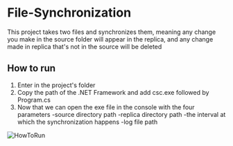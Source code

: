 # File-Synchronization

This project takes two files and synchronizes them, meaning any change you make in the source folder will appear in the replica, and any change made in replica that's not in the source will be deleted

## How to run

1. Enter in the project's folder
2. Copy the path of the .NET Framework and add csc.exe followed by Program.cs
3. Now that we can open the exe file in the console with the four parameters
   -source directory path
   -replica directory path
   -the interval at which the synchronization happens
   -log file path

![HowToRun](https://github.com/HoriaMitrica/File-Synchronization/assets/113677938/b7046ab3-08ea-4f95-8aba-4619be79cf9d)

